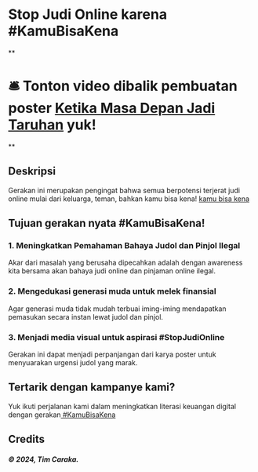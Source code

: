 # Stop Judi Online karena #KamuBisaKena

**

# 🛎️ Tonton video dibalik pembuatan poster [Ketika Masa Depan Jadi Taruhan](https://www.youtube.com/watch?v=LMsKE7u2CYc&t=25s) yuk! 

**

## Deskripsi
Gerakan ini merupakan pengingat bahwa semua berpotensi terjerat judi online mulai dari keluarga, teman, bahkan kamu bisa kena! <a href="https://www.instagram.com/kamubisakena">kamu bisa kena </a>

## Tujuan gerakan nyata #KamuBisaKena!
### 1. Meningkatkan Pemahaman Bahaya Judol dan Pinjol Ilegal
Akar dari masalah yang berusaha dipecahkan adalah dengan awareness kita bersama akan bahaya judi online dan pinjaman online ilegal.

### 2. Mengedukasi generasi muda untuk melek finansial
Agar generasi muda tidak mudah terbuai iming-iming mendapatkan pemasukan secara instan lewat judol dan pinjol.
### 3. Menjadi media visual untuk aspirasi #StopJudiOnline
Gerakan ini dapat menjadi perpanjangan dari karya poster untuk menyuarakan urgensi judol yang marak.

## Tertarik dengan kampanye kami?
Yuk ikuti perjalanan kami dalam meningkatkan literasi keuangan digital dengan gerakan<a href="linktr.ee/KamuBisaKena"> #KamuBisaKena</a>

## Credits

##### © 2024, Tim Caraka.

